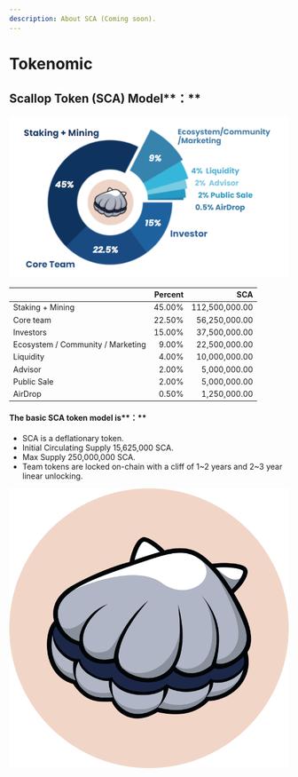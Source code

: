```yaml
---
description: About SCA (Coming soon).
---
```


# Tokenomic

## **Scallop** Token **(SCA)** Model**：**

![](../.gitbook/assets/scatoken.png)

|                                   | Percent |            SCA |
| --------------------------------- | ------: | -------------: |
| Staking + Mining                  |  45.00% | 112,500,000.00 |
| Core team                         |  22.50% |  56,250,000.00 |
| Investors                         |  15.00% |  37,500,000.00 |
| Ecosystem / Community / Marketing |   9.00% |  22,500,000.00 |
| Liquidity                         |   4.00% |  10,000,000.00 |
| Advisor                           |   2.00% |   5,000,000.00 |
| Public Sale                       |   2.00% |   5,000,000.00 |
| AirDrop                           |   0.50% |   1,250,000.00 |

#### The basic SCA token model is**：**

* SCA is a deflationary token.
* &#x20;Initial Circulating Supply 15,625,000 SCA.&#x20;
* Max Supply 250,000,000 SCA.&#x20;
* Team tokens are locked on-chain with a cliff of 1\~2 years and 2\~3 year linear unlocking.



![](../.gitbook/assets/scallop.svg)



####
